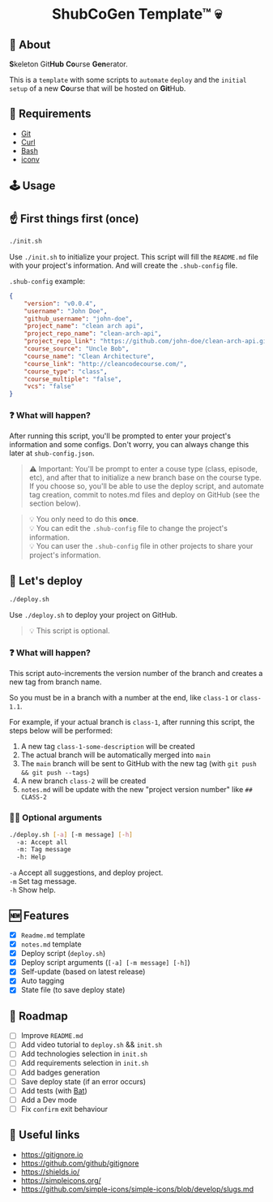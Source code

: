 # <p align="center">ShubCoGen Template™ 💀</p>

<!-- TODO: Add image --->

## 💬 About

**S**keleton Git**Hub** **Co**urse **Gen**erator.

This is a `template` with some scripts to `automate` `deploy` and the `initial setup` of a new **Co**urse that will be hosted on **Git**Hub.

## 📜 Requirements
- [Git](https://git-scm.com/)
- [Curl](https://curl.haxx.se/)
- [Bash](https://www.gnu.org/software/bash/)
- [iconv](https://ss64.com/bash/iconv.html)

## 🕹 Usage

## ☝️ First things first (once)

```sh
./init.sh
```
<!-- TODO: Add example image --->

Use `./init.sh` to initialize your project.
This script will fill the `README.md` file with your project's information. And will create the `.shub-config` file.

`.shub-config` example:
```json
{
    "version": "v0.0.4",
    "username": "John Doe",
    "github_username": "john-doe",
    "project_name": "clean arch api",
    "project_repo_name": "clean-arch-api",
    "project_repo_link": "https://github.com/john-doe/clean-arch-api.git",
    "course_source": "Uncle Bob",
    "course_name": "Clean Architecture",
    "course_link": "http://cleancodecourse.com/",
    "course_type": "class",
    "course_multiple": "false",
    "vcs": "false"
}
```

### ❓ What will happen?

After running this script, you'll be prompted to enter your project's information and some configs. Don't worry, you can always change this later at `shub-config.json`.

> ⚠️ Important: You'll be prompt to enter a couse type (class, episode, etc), and after that to initialize a new branch base on the course type. If you choose so, you'll be able to use the deploy script, and automate tag creation, commit to notes.md files and deploy on GitHub (see the section below).

> 💡 You only need to do this **once**.  
> 💡 You can edit the `.shub-config` file to change the project's information.  
> 💡 You can user the `.shub-config` file in other projects to share your project's information.

## 🚀 Let's deploy


```sh
./deploy.sh
```

<!-- TODO: Add example image --->

Use `./deploy.sh` to deploy your project on GitHub.
> 💡 This script is optional.

### ❓ What will happen?

This script auto-increments the version number of the branch and creates a new tag from branch name.

So you must be in a branch with a number at the end, like `class-1` or `class-1.1`.

For example, if your actual branch is `class-1`, after running this script, the steps below will be performed:

1. A new tag `class-1-some-description` will be created
2. The actual branch will be automatically merged into `main`
3. The `main` branch will be sent to GitHub with the new tag (with `git push && git push --tags`)
4. A new branch `class-2` will be created
5. `notes.md` will be update with the new "project version number" like `## CLASS-2`

### 🤷‍♂️ Optional arguments

```sh
./deploy.sh [-a] [-m message] [-h]
  -a: Accept all
  -m: Tag message
  -h: Help
```

`-a` Accept all suggestions, and deploy project.  
`-m` Set tag message.  
`-h` Show help.  

## 🆕 Features
- [x] `Readme.md` template
- [x] `notes.md` template
- [x] Deploy script (`deploy.sh`)
- [x] Deploy script arguments (`[-a] [-m message] [-h]`)
- [x] Self-update (based on latest release)
- [x] Auto tagging
- [x] State file (to save deploy state)

## 📌 Roadmap
- [ ] Improve `README.md`
- [ ] Add video tutorial to `deploy.sh` && `init.sh`
- [ ] Add technologies selection in `init.sh`
- [ ] Add requirements selection in `init.sh`
- [ ] Add badges generation
- [ ] Save deploy state (if an error occurs)
- [ ] Add tests (with [Bat](https://github.com/bats-core/bats-core))
- [ ] Add a Dev mode
- [ ] Fix `confirm` exit behaviour

## 🔗 Useful links
- https://gitignore.io
- https://github.com/github/gitignore
- https://shields.io/
- https://simpleicons.org/
- https://github.com/simple-icons/simple-icons/blob/develop/slugs.md
